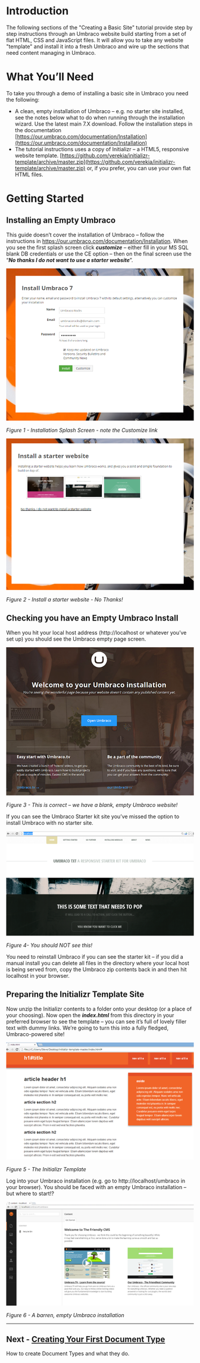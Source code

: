 # Introduction 

The following sections of the "Creating a Basic Site" tutorial provide step by step instructions through an Umbraco website build starting from a set of flat HTML, CSS and JavaScript files. It will allow you to take any website "template" and install it into a fresh Umbraco and wire up the sections that need content managing in Umbraco.  

# **What You’ll Need**

To take you through a demo of installing a basic site in Umbraco you need the following:

*    A clean, empty installation of Umbraco – e.g. no starter site installed, see the notes below what to do when running through the installation wizard. Use the latest main 7.X download. Follow the installation steps in the documentation [https://our.umbraco.com/documentation/Installation](https://our.umbraco.com/documentation/Installation)  
*    The tutorial instructions uses a copy of Initializr – a HTML5, responsive website template. [https://github.com/verekia/initializr-template/archive/master.zip](https://github.com/verekia/initializr-template/archive/master.zip) or, if you prefer, you can use your own flat HTML files.

# **Getting Started**

## Installing an Empty Umbraco

This guide doesn’t cover the installation of Umbraco – follow the instructions in https://our.umbraco.com/documentation/Installation. When you see the first splash screen click **_customize_** – either fill in your MS SQL blank DB credentials or use the CE option – then on the final screen use the “**_No thanks I do not want to use a starter website_**”. 

 
![Umbraco Installation Splash Screen](images/figure-1-installation-splash-screen.png)


*Figure 1 - Installation Splash Screen - note the Customize link*



![Install a starter website](images/figure-2-no-starter-website.png)


*Figure 2 - Install a starter website - No Thanks!*



## Checking you have an Empty Umbraco Install

When you hit your local host address (http://localhost or whatever you’ve set up) you should see the Umbraco empty page screen. 

 
![This is correct – we have a blank, empty Umbraco website](images/figure-3-empty-umbraco-install.png)


*Figure 3 - This is correct – we have a blank, empty Umbraco website!*

If you can see the Umbraco Starter kit site you’ve missed the option to install Umbraco with no starter site.  

 
![You should NOT see this!](images/figure-4-should-not-see-this.png)


*Figure 4- You should NOT see this!*


You need to reinstall Umbraco if you can see the starter kit – if you did a manual install you can delete all files in the directory where your local host is being served from, copy the Umbraco zip contents back in and then hit localhost in your browser.  


## Preparing the Initializr Template Site 

Now unzip the Initializr contents to a folder onto your desktop (or a place of your choosing).  Now open the **_index.html_** from this directory in your preferred browser to see the template – you can see it’s full of lovely filler text with dummy links. We’re going to turn this into a fully fledged, Umbraco-powered site! 

 
![The Initializr Template](images/figure-5-initializr-template.png)


*Figure 5 - The Initializr Template*


Log into your Umbraco installation (e.g. go to http://localhost/umbraco in your browser).  You should be faced with an empty Umbraco installation – but where to start!?

 
![A barren, empty Umbraco installation](images/figure-6-umbraco-empty.png)


*Figure 6 - A barren, empty Umbraco installation*

---

## Next - [Creating Your First Document Type](../Document-Types)
How to create Document Types and what they do.

